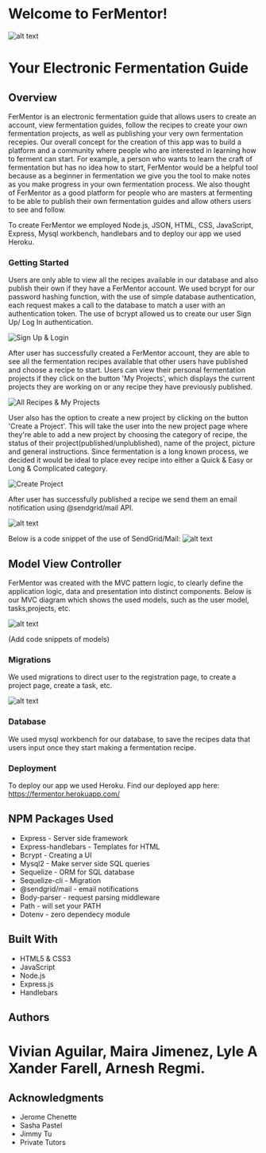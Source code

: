 # Welcome to FerMentor!
![alt text](public/photos/logo.png)
 
# Your Electronic Fermentation Guide



## Overview
 FerMentor is an electronic fermentation guide that allows users to create an account, view fermentation guides, follow the recipes to create your own fermentation projects, as well as publishing your very own fermentation recepies. Our overall concept for the creation of this app was to build a platform and a community where people who are interested in learning how to ferment can start. For example, a person who wants to learn the craft of fermentation but has no idea how to start, FerMentor would be a helpful tool because as a beginner in fermentation we give you the tool to make notes as you make progress in your own fermentation process. We also thought of FerMentor as a good platform for people who are masters at fermenting to be able to publish their own fermentation guides and allow others users to see and follow.
 
 To create FerMentor we employed Node.js, JSON, HTML, CSS, JavaScript, Express, Mysql workbench, handlebars and to deploy our app we used Heroku.

 ### Getting Started

  Users are only able to view all the recipes available in our database and also publish their own if they have a FerMentor account. We used bcrypt for our password hashing function, with the use of simple database authentication, each request makes a call to the database to match a user with an authentication token. The use of bcrypt allowed us to create our user Sign Up/ Log In authentication. 

![Sign Up & Login](public/photos/sign-up-login.gif "Sign up, log in, and start fermenting!")



After user has successfully created a FerMentor account, they are able to see all the fermentation recipes available that other users have published and choose a recipe to start. Users can view their personal fermentation projects if they click on the button 'My Projects', which displays the current projects they are working on or any recipe they have previously published.

![All Recipes & My Projects](public/photos/all-recipes-my-projects.gif "See all available recipes and projects you're working on.")

 User also has the option to create a new project by clicking on the button 'Create a Project'. This will take the user into the new project page where they're able to add a new project by choosing the category of recipe, the status of their project(published/unplublished), name of the project, picture and general instructions. Since fermentation is a long known process, we decided it would be ideal to place evey recipe into either a Quick & Easy or Long & Complicated category. 

![Create Project](public/photos/create-project.gif "Create your own projects already!")

After user has successfully published a recipe we send them an email notification using @sendgrid/mail API. 

![alt text](public/photos/grid.png)

Below is a code snippet of the use of SendGrid/Mail:
![alt text](public/photos/sendgrid.png)


## Model View Controller
 FerMentor was created with the MVC pattern logic, to clearly define the application logic, data and presentation into distinct components. Below is our MVC diagram which shows the used models, such as the user model, tasks,projects, etc.

![alt text](public/photos/Diagram.png)


(Add code snippets of models)


### Migrations
We used migrations to direct user to the registration page, to create a project page, create a task, etc. 

![alt text](public/photos/migrations.jpeg)


### Database
We used mysql workbench for our database, to save the recipes data that users input once they start making a fermentation recipe. 

### Deployment 
To deploy our app we used Heroku.
Find our deployed app here: 
https://fermentor.herokuapp.com/



## NPM Packages Used
* Express - Server side framework
* Express-handlebars - Templates for HTML
* Bcrypt - Creating a UI 
* Mysql2 - Make server side SQL queries
* Sequelize - ORM for SQL database
* Sequelize-cli - Migration
* @sendgrid/mail - email notifications
* Body-parser - request parsing middleware
* Path - will set your PATH
* Dotenv - zero dependecy module

## Built With
* HTML5 & CSS3
* JavaScript
* Node.js
* Express.js
* Handlebars

## Authors
# Vivian Aguilar, Maira Jimenez, Lyle A Xander Farell, Arnesh Regmi. 

## Acknowledgments 

* Jerome Chenette
* Sasha Pastel
* Jimmy Tu
* Private Tutors
